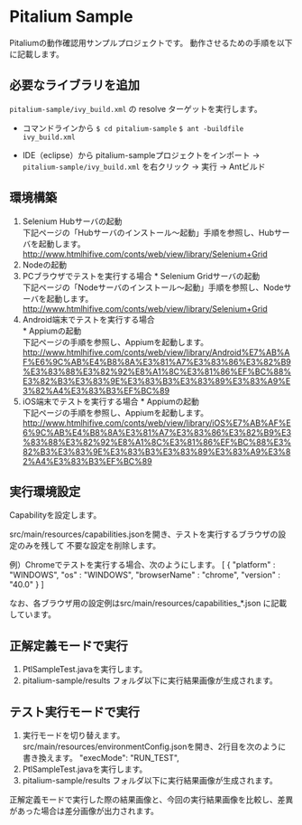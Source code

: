 Pitalium Sample
====

Pitaliumの動作確認用サンプルプロジェクトです。
動作させるための手順を以下に記載します。

## 必要なライブラリを追加
`pitalium-sample/ivy_build.xml` の resolve ターゲットを実行します。

  - コマンドラインから
  `$ cd pitalium-sample`
  `$ ant -buildfile ivy_build.xml`

  - IDE（eclipse）から
  pitalium-sampleプロジェクトをインポート -> `pitalium-sample/ivy_build.xml` を右クリック -> 実行 -> Antビルド

## 環境構築
1. Selenium Hubサーバの起動  
下記ページの「Hubサーバのインストール～起動」手順を参照し、Hubサーバを起動します。
http://www.htmlhifive.com/conts/web/view/library/Selenium+Grid  
2. Nodeの起動  
  1. PCブラウザでテストを実行する場合
    * Selenium Gridサーバの起動  
下記ページの「Nodeサーバのインストール～起動」手順を参照し、Nodeサーバを起動します。
http://www.htmlhifive.com/conts/web/view/library/Selenium+Grid
  2. Android端末でテストを実行する場合  
    * Appiumの起動  
下記ページの手順を参照し、Appiumを起動します。
http://www.htmlhifive.com/conts/web/view/library/Android%E7%AB%AF%E6%9C%AB%E4%B8%8A%E3%81%A7%E3%83%86%E3%82%B9%E3%83%88%E3%82%92%E8%A1%8C%E3%81%86%EF%BC%88%E3%82%B3%E3%83%9E%E3%83%B3%E3%83%89%E3%83%A9%E3%82%A4%E3%83%B3%EF%BC%89
  3. iOS端末でテストを実行する場合
    * Appiumの起動  
下記ページの手順を参照し、Appiumを起動します。
http://www.htmlhifive.com/conts/web/view/library/iOS%E7%AB%AF%E6%9C%AB%E4%B8%8A%E3%81%A7%E3%83%86%E3%82%B9%E3%83%88%E3%82%92%E8%A1%8C%E3%81%86%EF%BC%88%E3%82%B3%E3%83%9E%E3%83%B3%E3%83%89%E3%83%A9%E3%82%A4%E3%83%B3%EF%BC%89

## 実行環境設定
Capabilityを設定します。

src/main/resources/capabilities.jsonを開き、テストを実行するブラウザの設定のみを残して
不要な設定を削除します。

例）Chromeでテストを実行する場合、次のようにします。
  [
   {
    "platform" : "WINDOWS",
    "os" : "WINDOWS",
    "browserName" : "chrome",
    "version" : "40.0"
   }
  ]

なお、各ブラウザ用の設定例はsrc/main/resources/capabilities_*.json に記載しています。

## 正解定義モードで実行
1. PtlSampleTest.javaを実行します。
2. pitalium-sample/results フォルダ以下に実行結果画像が生成されます。

## テスト実行モードで実行
1. 実行モードを切り替えます。  
src/main/resources/environmentConfig.jsonを開き、2行目を次のように書き換えます。
  "execMode": "RUN_TEST",
2. PtlSampleTest.javaを実行します。
3. pitalium-sample/results フォルダ以下に実行結果画像が生成されます。

正解定義モードで実行した際の結果画像と、今回の実行結果画像を比較し、差異があった場合は差分画像が出力されます。

